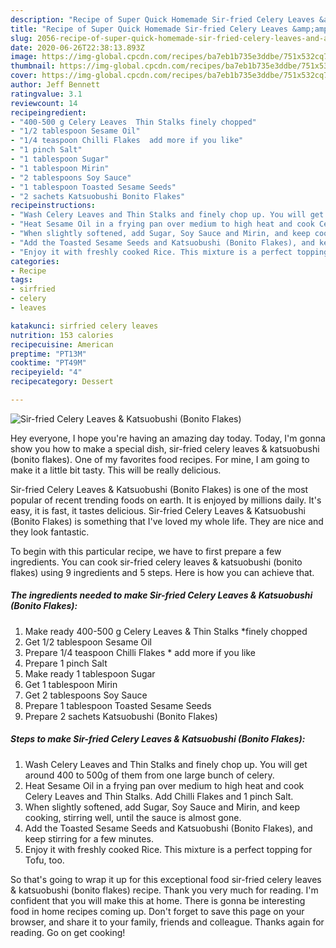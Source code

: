 ```yaml
---
description: "Recipe of Super Quick Homemade Sir-fried Celery Leaves &amp;amp; Katsuobushi (Bonito Flakes)"
title: "Recipe of Super Quick Homemade Sir-fried Celery Leaves &amp;amp; Katsuobushi (Bonito Flakes)"
slug: 2056-recipe-of-super-quick-homemade-sir-fried-celery-leaves-and-amp-katsuobushi-bonito-flakes
date: 2020-06-26T22:38:13.893Z
image: https://img-global.cpcdn.com/recipes/ba7eb1b735e3ddbe/751x532cq70/sir-fried-celery-leaves-katsuobushi-bonito-flakes-recipe-main-photo.jpg
thumbnail: https://img-global.cpcdn.com/recipes/ba7eb1b735e3ddbe/751x532cq70/sir-fried-celery-leaves-katsuobushi-bonito-flakes-recipe-main-photo.jpg
cover: https://img-global.cpcdn.com/recipes/ba7eb1b735e3ddbe/751x532cq70/sir-fried-celery-leaves-katsuobushi-bonito-flakes-recipe-main-photo.jpg
author: Jeff Bennett
ratingvalue: 3.1
reviewcount: 14
recipeingredient:
- "400-500 g Celery Leaves  Thin Stalks finely chopped"
- "1/2 tablespoon Sesame Oil"
- "1/4 teaspoon Chilli Flakes  add more if you like"
- "1 pinch Salt"
- "1 tablespoon Sugar"
- "1 tablespoon Mirin"
- "2 tablespoons Soy Sauce"
- "1 tablespoon Toasted Sesame Seeds"
- "2 sachets Katsuobushi Bonito Flakes"
recipeinstructions:
- "Wash Celery Leaves and Thin Stalks and finely chop up. You will get around 400 to 500g of them from one large bunch of celery."
- "Heat Sesame Oil in a frying pan over medium to high heat and cook Celery Leaves and Thin Stalks. Add Chilli Flakes and 1 pinch Salt."
- "When slightly softened, add Sugar, Soy Sauce and Mirin, and keep cooking, stirring well, until the sauce is almost gone."
- "Add the Toasted Sesame Seeds and Katsuobushi (Bonito Flakes), and keep stirring for a few minutes."
- "Enjoy it with freshly cooked Rice. This mixture is a perfect topping for Tofu, too."
categories:
- Recipe
tags:
- sirfried
- celery
- leaves

katakunci: sirfried celery leaves 
nutrition: 153 calories
recipecuisine: American
preptime: "PT13M"
cooktime: "PT49M"
recipeyield: "4"
recipecategory: Dessert

---
```



![Sir-fried Celery Leaves &amp; Katsuobushi (Bonito Flakes)](https://img-global.cpcdn.com/recipes/ba7eb1b735e3ddbe/751x532cq70/sir-fried-celery-leaves-katsuobushi-bonito-flakes-recipe-main-photo.jpg)

Hey everyone, I hope you're having an amazing day today. Today, I'm gonna show you how to make a special dish, sir-fried celery leaves &amp; katsuobushi (bonito flakes). One of my favorites food recipes. For mine, I am going to make it a little bit tasty. This will be really delicious.

Sir-fried Celery Leaves &amp; Katsuobushi (Bonito Flakes) is one of the most popular of recent trending foods on earth. It is enjoyed by millions daily. It's easy, it is fast, it tastes delicious. Sir-fried Celery Leaves &amp; Katsuobushi (Bonito Flakes) is something that I've loved my whole life. They are nice and they look fantastic.




To begin with this particular recipe, we have to first prepare a few ingredients. You can cook sir-fried celery leaves &amp; katsuobushi (bonito flakes) using 9 ingredients and 5 steps. Here is how you can achieve that.

<!--inarticleads1-->

##### The ingredients needed to make Sir-fried Celery Leaves &amp; Katsuobushi (Bonito Flakes):

1. Make ready 400-500 g Celery Leaves &amp; Thin Stalks *finely chopped
1. Get 1/2 tablespoon Sesame Oil
1. Prepare 1/4 teaspoon Chilli Flakes * add more if you like
1. Prepare 1 pinch Salt
1. Make ready 1 tablespoon Sugar
1. Get 1 tablespoon Mirin
1. Get 2 tablespoons Soy Sauce
1. Prepare 1 tablespoon Toasted Sesame Seeds
1. Prepare 2 sachets Katsuobushi (Bonito Flakes)




<!--inarticleads2-->

##### Steps to make Sir-fried Celery Leaves &amp; Katsuobushi (Bonito Flakes):

1. Wash Celery Leaves and Thin Stalks and finely chop up. You will get around 400 to 500g of them from one large bunch of celery.
1. Heat Sesame Oil in a frying pan over medium to high heat and cook Celery Leaves and Thin Stalks. Add Chilli Flakes and 1 pinch Salt.
1. When slightly softened, add Sugar, Soy Sauce and Mirin, and keep cooking, stirring well, until the sauce is almost gone.
1. Add the Toasted Sesame Seeds and Katsuobushi (Bonito Flakes), and keep stirring for a few minutes.
1. Enjoy it with freshly cooked Rice. This mixture is a perfect topping for Tofu, too.




So that's going to wrap it up for this exceptional food sir-fried celery leaves &amp; katsuobushi (bonito flakes) recipe. Thank you very much for reading. I'm confident that you will make this at home. There is gonna be interesting food in home recipes coming up. Don't forget to save this page on your browser, and share it to your family, friends and colleague. Thanks again for reading. Go on get cooking!
